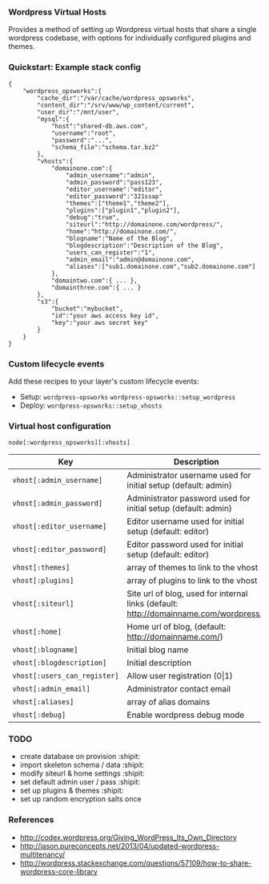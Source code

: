 ### Wordpress Virtual Hosts

Provides a method of setting up Wordpress virtual hosts that share a single wordpress
codebase, with options for individually configured plugins and themes.


### Quickstart: Example stack config

```
{
	"wordpress_opsworks":{
		"cache_dir":"/var/cache/wordpress_opsworks",
		"content_dir":"/srv/www/wp_content/current",
		"user_dir":"/mnt/user",
		"mysql":{
			"host":"shared-db.aws.com",
			"username":"root",
			"password":"...",
			"schema_file":"schema.tar.bz2"
		},
		"vhosts":{
			"domainone.com":{
				"admin_username":"admin",
				"admin_password":"pass123",
				"editor_username":"editor",
				"editor_password":"321ssap"
				"themes":["theme1","theme2"],
				"plugins":["plugin1","plugin2"],
				"debug":"true",
				"siteurl":"http://domainone.com/wordpress/",
				"home":"http://domainone.com/",
				"blogname":"Name of the Blog",
				"blogdescription":"Description of the Blog",
				"users_can_register":"1",
				"admin_email":"admin@domainone.com",
				"aliases":["sub1.domainone.com","sub2.domainone.com"]
			},
			"domaintwo.com":{ ... },
			"domainthree.com":{ ... }
		},
		"s3":{
			"bucket":"mybucket",
			"id":"your aws access key id",
			"key":"your aws secret key"
		}
	}
}
```

### Custom lifecycle events

Add these recipes to your layer's custom lifecycle events:

- Setup: `wordpress-opsworks` `wordpress-opsworks::setup_wordpress`
- Deploy: `wordpress-opsworks::setup_vhosts`

### Virtual host configuration

`node[:wordpress_opsworks][:vhosts]`

| Key | Description | Required |
| --- | --- | --- |
| `vhost[:admin_username]` | Administrator username used for initial setup (default: admin) | recommended |
| `vhost[:admin_password]` | Administrator password used for initial setup (default: admin) | recommended |
| `vhost[:editor_username]` | Editor username used for initial setup (default: editor) | recommended |
| `vhost[:editor_password]` | Editor password used for initial setup (default: editor) | recommended |
| `vhost[:themes]` | array of themes to link to the vhost | optional |
| `vhost[:plugins]` | array of plugins to link to the vhost | optional |
| `vhost[:siteurl]` | Site url of blog, used for internal links (default: http://domainname.com/wordpress/) | optional |
| `vhost[:home]` | Home url of blog, (default: http://domainname.com/) | optional |
| `vhost[:blogname]` | Initial blog name | optional |
| `vhost[:blogdescription]` | Initial description | optional |
| `vhost[:users_can_register]` | Allow user registration (0&#124;1) | optional |
| `vhost[:admin_email]` | Administrator contact email | optional |
| `vhost[:aliases]` | array of alias domains | optional |
| `vhost[:debug]` | Enable wordpress debug mode | optional |

### TODO

- create database on provision :shipit:
 - import skeleton schema / data :shipit:
 - modify siteurl & home settings :shipit:
 - set default admin user / pass :shipit:
- set up plugins & themes :shipit:
- set up random encryption salts once

### References
- http://codex.wordpress.org/Giving_WordPress_Its_Own_Directory
- http://jason.pureconcepts.net/2013/04/updated-wordpress-multitenancy/
- http://wordpress.stackexchange.com/questions/57109/how-to-share-wordpress-core-library
